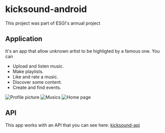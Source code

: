 # kicksound-android

This project was part of ESGI's annual project

## Application
It's an app that allow unknown artist to be highligted by a famous one.
You can 
-	Upload and listen music.
-	Make playlists.
-	Like and rate a music.
-	Discover some content.
-	Create and find events.

![Profile picture](https://lh3.googleusercontent.com/rEWrxDWNYP8RFd9ixgGbIMGdM2N54HQB0j7lmtC2idevtPrQ1CfPNYDlu6jN7pc2jjQKD96JAAED)
![Musics](https://lh3.googleusercontent.com/oqr4m-CsT3DXv5bs824mD3L24GRsmPqryGyXDJUVp7TPEAiAp3UeVkFxIIFFtlPMouzLTyEosA6b)
![Home page](https://lh3.googleusercontent.com/XGthZhjcKTajwlr_Y8e3NnatIV89uLz9fZJRAazRx3CLIz-I2bfws_lwzxQqDmQkqYLM90e-5OyY)

## API
This app works with an API that you can see here: [kicksound-api](https://github.com/Daxxxan/kicksound-api)
